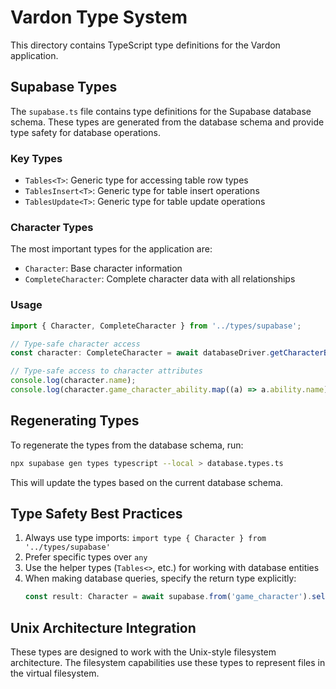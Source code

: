 # Vardon Type System

This directory contains TypeScript type definitions for the Vardon application.

## Supabase Types

The `supabase.ts` file contains type definitions for the Supabase database schema. These types are generated from the database schema and provide type safety for database operations.

### Key Types

- `Tables<T>`: Generic type for accessing table row types
- `TablesInsert<T>`: Generic type for table insert operations
- `TablesUpdate<T>`: Generic type for table update operations

### Character Types

The most important types for the application are:

- `Character`: Base character information
- `CompleteCharacter`: Complete character data with all relationships

### Usage

```typescript
import { Character, CompleteCharacter } from '../types/supabase';

// Type-safe character access
const character: CompleteCharacter = await databaseDriver.getCharacterById(1);

// Type-safe access to character attributes
console.log(character.name);
console.log(character.game_character_ability.map((a) => a.ability.name));
```

## Regenerating Types

To regenerate the types from the database schema, run:

```bash
npx supabase gen types typescript --local > database.types.ts
```

This will update the types based on the current database schema.

## Type Safety Best Practices

1. Always use type imports: `import type { Character } from '../types/supabase'`
2. Prefer specific types over `any`
3. Use the helper types (`Tables<>`, etc.) for working with database entities
4. When making database queries, specify the return type explicitly:
   ```typescript
   const result: Character = await supabase.from('game_character').select('*').eq('id', 1).single();
   ```

## Unix Architecture Integration

These types are designed to work with the Unix-style filesystem architecture. The filesystem capabilities use these types to represent files in the virtual filesystem.
